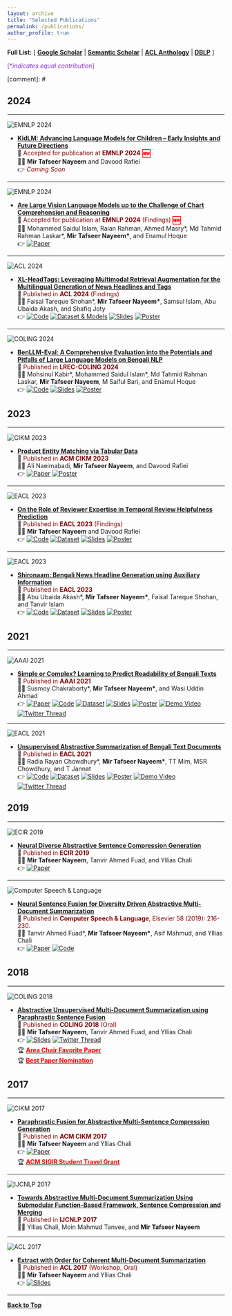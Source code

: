 ```yaml
---
layout: archive
title: "Selected Publications"
permalink: /publications/
author_profile: true
---
```


**Full List:** [ [**Google Scholar**](https://scholar.google.com/citations?hl=en&user=qoeylgEAAAAJ&view_op=list_works&sortby=pubdate) \| [**Semantic Scholar**](https://www.semanticscholar.org/author/Mir-Tafseer-Nayeem/1807355) \| [**ACL Anthology**](https://aclanthology.org/people/m/mir-tafseer-nayeem/) \| [**DBLP**](https://dblp.org/pid/125/2693.html) ]

<span style ="color:BlueViolet"> [\**indicates equal contribution*]</span>

<!-- [comment]: # \| [**Favorite Quotes**](#favorite-quotes) -->

[comment]: # <br/>

<!--
## Samples
--------------

## For just accepted papers
📰 <span style ="color:Maroon"> Accepted for publication at **ACL 2024** (Findings)</span> <br/>

Proceedings of

-->

<!--
## Preprints
<hr style="border: 1px solid #ddd;" />

![arXiv 2024](https://img.shields.io/badge/arXiv%202024-blue?style=for-the-badge)
* [**Are Large Vision Language Models up to the Challenge of Chart Comprehension and Reasoning? An Extensive Investigation into the Capabilities and Limitations of LVLMs**](https://arxiv.org/abs/2406.00257)<br/>
📰 <span style ="color:Maroon"> Uploaded to arXiv **(cs.CL)** </span> <br/>
👨‍💻  Mohammed Saidul Islam, Raian Rahman, Ahmed Masry, Md Tahmid Rahman Laskar, **Mir Tafseer Nayeem**, and Enamul Hoque <br/>
👉 [![Paper](https://img.shields.io/badge/Paper-D3D3D3)](https://arxiv.org/abs/2406.00257)

-->

## 2024
<hr style="border: 1px solid #ddd;" />

![EMNLP 2024](https://img.shields.io/badge/EMNLP%202024-teal?style=for-the-badge)
* [**KidLM: Advancing Language Models for Children – Early Insights and Future Directions**](https://2024.emnlp.org/)<br/>
📰 <span style ="color:Maroon"> Accepted for publication at **EMNLP 2024**</span> <span class="blinking">🆕</span> <br/>
👨‍💻  **Mir Tafseer Nayeem** and Davood Rafiei <br/>
👉 <span style ="color:Maroon"> *Coming Soon* </span>

-----------

![EMNLP 2024](https://img.shields.io/badge/EMNLP%202024-teal?style=for-the-badge)
* [**Are Large Vision Language Models up to the Challenge of Chart Comprehension and Reasoning**](https://arxiv.org/abs/2406.00257)<br/>
📰 <span style ="color:Maroon"> Accepted for publication at **EMNLP 2024** (Findings)</span> <span class="blinking">🆕</span> <br/>
👨‍💻  Mohammed Saidul Islam, Raian Rahman, Ahmed Masry\*, Md Tahmid Rahman Laskar\*, **Mir Tafseer Nayeem\***, and Enamul Hoque <br/>
👉 [![Paper](https://img.shields.io/badge/Paper-D3D3D3)](https://arxiv.org/abs/2406.00257)

-----------

![ACL 2024](https://img.shields.io/badge/ACL%202024-dc3545?style=for-the-badge)
* [**XL-HeadTags: Leveraging Multimodal Retrieval Augmentation for the Multilingual Generation of News Headlines and Tags**](https://aclanthology.org/2024.findings-acl.771/)<br/>
📰 <span style ="color:Maroon"> Published in **ACL 2024** (Findings)</span> <br/>
👨‍💻  Faisal Tareque Shohan\*, **Mir Tafseer Nayeem\***, Samsul Islam, Abu Ubaida Akash, and Shafiq Joty <br/> 
👉 [![Code](https://img.shields.io/badge/Code-D3D3D3)](https://github.com/faisaltareque/XL-HeadTags) [![Dataset & Models](https://img.shields.io/badge/Dataset%20&%20Models-D3D3D3)](https://huggingface.co/datasets/faisaltareque/XL-HeadTags) [![Slides](https://img.shields.io/badge/Slides-D3D3D3)](https://tafseer-nayeem.github.io/files/ACL2024/ACL2024_XL-HeadTags_presentation.pdf) [![Poster](https://img.shields.io/badge/Poster-D3D3D3)](https://tafseer-nayeem.github.io/files/ACL2024/ACL2024_XL-HeadTags_poster.pdf)

-----------

![COLING 2024](https://img.shields.io/badge/COLING%202024-orange?style=for-the-badge)
* [**BenLLM-Eval: A Comprehensive Evaluation into the Potentials and Pitfalls of Large Language Models on Bengali NLP**](https://aclanthology.org/2024.lrec-main.201/)<br/>
📰 <span style ="color:Maroon"> Published in **LREC-COLING 2024** </span> <br/>
👨‍💻  Mohsinul Kabir\*, Mohammed Saidul Islam\*, Md Tahmid Rahman Laskar, **Mir Tafseer Nayeem**, M Saiful Bari, and Enamul Hoque <br/>
👉 [![Code](https://img.shields.io/badge/Code-D3D3D3)](https://github.com/saidul-islam98/BenLLMeval) [![Slides](https://img.shields.io/badge/Slides-D3D3D3)](https://tafseer-nayeem.github.io/files/LREC-COLING-2024/LREC-COLING-2024_BenLLM-Eval_presentation.pdf) [![Poster](https://img.shields.io/badge/Poster-D3D3D3)](https://tafseer-nayeem.github.io/files/LREC-COLING-2024/LREC-COLING-2024_BenLLM-Eval_poster.pdf)  


## 2023
<hr style="border: 1px solid #ddd;" />

![CIKM 2023](https://img.shields.io/badge/CIKM%202023-28a745?style=for-the-badge)
* [**Product Entity Matching via Tabular Data**](https://dl.acm.org/doi/10.1145/3583780.3615172)<br/>
📰 <span style ="color:Maroon"> Published in **ACM CIKM 2023** </span> <br/>
👨‍💻  Ali Naeimabadi, **Mir Tafseer Nayeem**, and Davood Rafiei <br/>
👉 [![Paper](https://img.shields.io/badge/Paper-D3D3D3)](https://tafseer-nayeem.github.io/files/CIKM2023/CIKM2023_PEM_paper.pdf) [![Poster](https://img.shields.io/badge/Poster-D3D3D3)](https://tafseer-nayeem.github.io/files/CIKM2023/CIKM2023_PEM_poster.pdf)

-----------

![EACL 2023](https://img.shields.io/badge/EACL%202023-blueviolet?style=for-the-badge)
* [**On the Role of Reviewer Expertise in Temporal Review Helpfulness Prediction**](https://aclanthology.org/2023.findings-eacl.125/)<br/>
📰 <span style ="color:Maroon"> Published in **EACL 2023** (Findings)</span> <br/>
👨‍💻 **Mir Tafseer Nayeem** and Davood Rafiei <br/>
👉 [![Code](https://img.shields.io/badge/Code-D3D3D3)](https://github.com/tafseer-nayeem/RHP) [![Dataset](https://img.shields.io/badge/Dataset-D3D3D3)](https://huggingface.co/datasets/tafseer-nayeem/review_helpfulness_prediction) [![Slides](https://img.shields.io/badge/Slides-D3D3D3)](https://tafseer-nayeem.github.io/files/EACL2023/EACL2023_RHP_presentation.pdf) [![Poster](https://img.shields.io/badge/Poster-D3D3D3)](https://tafseer-nayeem.github.io/files/EACL2023/EACL2023_RHP_poster.pdf)

-----------

![EACL 2023](https://img.shields.io/badge/EACL%202023-blueviolet?style=for-the-badge)
* [**Shironaam: Bengali News Headline Generation using Auxiliary Information**](https://aclanthology.org/2023.eacl-main.4/)<br/>
📰 <span style ="color:Maroon"> Published in **EACL 2023** </span> <br/>
👨‍💻 Abu Ubaida Akash\*, **Mir Tafseer Nayeem\***, Faisal Tareque Shohan, and Tanvir Islam <br/>
👉 [![Code](https://img.shields.io/badge/Code-D3D3D3)](https://github.com/dialect-ai/BenHeadGen) [![Dataset](https://img.shields.io/badge/Dataset-D3D3D3)](https://huggingface.co/datasets/dialect-ai/shironaam) [![Slides](https://img.shields.io/badge/Slides-D3D3D3)](https://tafseer-nayeem.github.io/files/EACL2023/EACL2023_Shironaam_presentation.pdf) [![Poster](https://img.shields.io/badge/Poster-D3D3D3)](https://tafseer-nayeem.github.io/files/EACL2023/EACL2023_Shironaam_poster.pdf)


## 2021
<hr style="border: 1px solid #ddd;" />

![AAAI 2021](https://img.shields.io/badge/AAAI%202021-4682B4?style=for-the-badge)
* [**Simple or Complex? Learning to Predict Readability of Bengali Texts**](https://ojs.aaai.org/index.php/AAAI/article/view/17495)<br/>
📰 <span style ="color:Maroon"> Published in **AAAI 2021** </span> <br/>
👨‍💻 Susmoy Chakraborty\*, **Mir Tafseer Nayeem\***, and Wasi Uddin Ahmad <br/>
👉 [![Paper](https://img.shields.io/badge/Paper-D3D3D3)](https://tafseer-nayeem.github.io/files/AAAI2021/AAAI2021_paper.pdf) [![Code](https://img.shields.io/badge/Code-D3D3D3)](https://github.com/tafseer-nayeem/BengaliReadability) [![Dataset](https://img.shields.io/badge/Dataset-D3D3D3)](https://github.com/tafseer-nayeem/BengaliReadability/tree/main/Data) [![Slides](https://img.shields.io/badge/Slides-D3D3D3)](https://tafseer-nayeem.github.io/files/AAAI2021/AAAI2021_presentation.pdf) [![Poster](https://img.shields.io/badge/Poster-D3D3D3)](https://tafseer-nayeem.github.io/files/AAAI2021/AAAI2021_poster.pdf) [![Demo Video](https://img.shields.io/badge/Demo%20Video-D3D3D3)](https://youtu.be/U05Pf9Y4tCQ) [![Twitter Thread](https://img.shields.io/badge/Twitter%20Thread-D3D3D3)](https://twitter.com/mtnayeem/status/1334590638105378817?s=20)

-----------

![EACL 2021](https://img.shields.io/badge/EACL%202021-blueviolet?style=for-the-badge)
* [**Unsupervised Abstractive Summarization of Bengali Text Documents**](https://www.aclweb.org/anthology/2021.eacl-main.224)<br/>
📰 <span style ="color:Maroon"> Published in **EACL 2021** </span> <br/>
👨‍💻 Radia Rayan Chowdhury\*, **Mir Tafseer Nayeem\***, TT Mim, MSR Chowdhury, and T Jannat <br/>
👉 [![Code](https://img.shields.io/badge/Code-D3D3D3)](https://github.com/tafseer-nayeem/BengaliSummarization) [![Dataset](https://img.shields.io/badge/Dataset-D3D3D3)](https://github.com/tafseer-nayeem/BengaliSummarization/tree/main/Dataset) [![Slides](https://img.shields.io/badge/Slides-D3D3D3)](https://tafseer-nayeem.github.io/files/EACL2021/EACL2021_presentation.pdf) [![Poster](https://img.shields.io/badge/Poster-D3D3D3)](https://tafseer-nayeem.github.io/files/EACL2021/EACL2021_poster.pdf) [![Demo Video](https://img.shields.io/badge/Demo%20Video-D3D3D3)](https://youtu.be/LrnskktiXcg) [![Twitter Thread](https://img.shields.io/badge/Twitter%20Thread-D3D3D3)](https://twitter.com/mtnayeem/status/1350551479283662848?s=20)


## 2019
<hr style="border: 1px solid #ddd;" />

![ECIR 2019](https://img.shields.io/badge/ECIR%202019-28a745?style=for-the-badge)
* [**Neural Diverse Abstractive Sentence Compression Generation**](https://link.springer.com/chapter/10.1007/978-3-030-15719-7_14)<br/>
📰 <span style ="color:Maroon"> Published in **ECIR 2019** </span> <br/>
👨‍💻 **Mir Tafseer Nayeem**, Tanvir Ahmed Fuad, and Yllias Chali <br/>
👉 [![Paper](https://img.shields.io/badge/Paper-D3D3D3)](https://tafseer-nayeem.github.io/files/ECIR_2019_paper.pdf)

-----------

![Computer Speech & Language](https://img.shields.io/badge/Computer%20Speech%20&%20Language-critical?style=for-the-badge)
* [**Neural Sentence Fusion for Diversity Driven Abstractive Multi-Document Summarization**](https://www.sciencedirect.com/science/article/pii/S0885230818303449) <br/>
📰 <span style ="color:Maroon"> Published in **Computer Speech & Language**, Elsevier 58 (2019): 216-230. </span> <br/>
👨‍💻 Tanvir Ahmed Fuad\*, **Mir Tafseer Nayeem\***, Asif Mahmud, and Yllias Chali <br/>
👉 [![Paper](https://img.shields.io/badge/Paper-D3D3D3)](https://tafseer-nayeem.github.io/files/CSL_Journal_2019.pdf) [![Code](https://img.shields.io/badge/Code-D3D3D3)](https://github.com/tafseer-nayeem/NeuFuse)


## 2018
<hr style="border: 1px solid #ddd;" />

![COLING 2018](https://img.shields.io/badge/COLING%202018-orange?style=for-the-badge)
* [**Abstractive Unsupervised Multi-Document Summarization using Paraphrastic Sentence Fusion**](http://aclweb.org/anthology/C18-1102) <br/>
📰 <span style ="color:Maroon"> Published in **COLING 2018** (Oral) </span> <br/>
👨‍💻 **Mir Tafseer Nayeem**, Tanvir Ahmed Fuad, and Yllias Chali <br/>
👉 [![Slides](https://img.shields.io/badge/Slides-D3D3D3)](https://tafseer-nayeem.github.io/files/COLING_2018_Presentation.pdf) [![Twitter Thread](https://img.shields.io/badge/Twitter%20Thread-D3D3D3)](https://twitter.com/mtnayeem/status/1007565988047409152?s=20) <br/>
🏆 [<span style="color:Red"> **Area Chair Favorite Paper** </span>](http://coling2018.org/coling-2018-best-papers/) <br/>
🏆 [<span style="color:Red"> **Best Paper Nomination** </span>](http://coling2018.org/coling-2018-best-papers/)   


## 2017
<hr style="border: 1px solid #ddd;" />

![CIKM 2017](https://img.shields.io/badge/CIKM%202017-28a745?style=for-the-badge)
* [**Paraphrastic Fusion for Abstractive Multi-Sentence Compression Generation**](https://dl.acm.org/citation.cfm?id=3133106) <br/>
📰 <span style ="color:Maroon"> Published in **ACM CIKM 2017** </span> <br/>
👨‍💻 **Mir Tafseer Nayeem** and Yllias Chali <br/>
👉 [![Paper](https://img.shields.io/badge/Paper-D3D3D3)](https://tafseer-nayeem.github.io/files/CIKM_2017_paper.pdf) <br/>
🏆 [<span style="color:Red"> **ACM SIGIR Student Travel Grant** </span>](https://sigir.org/general-information/travel-grants/)

-----------

![IJCNLP 2017](https://img.shields.io/badge/IJCNLP%202017-4682B4?style=for-the-badge)
* [**Towards Abstractive Multi-Document Summarization Using Submodular Function-Based Framework, Sentence Compression and Merging**](http://www.aclweb.org/anthology/I17-2071) <br/>
📰 <span style ="color:Maroon"> Published in **IJCNLP 2017** </span> <br/>
👨‍💻 Yllias Chali, Moin Mahmud Tanvee, and **Mir Tafseer Nayeem** <br/>

-----------

![ACL 2017](https://img.shields.io/badge/ACL%202017-dc3545?style=for-the-badge)
* [**Extract with Order for Coherent Multi-Document Summarization**](http://www.aclweb.org/anthology/W17-2407) <br/>
📰 <span style ="color:Maroon"> Published in **ACL 2017** (Workshop, Oral) </span> <br/>
👨‍💻 **Mir Tafseer Nayeem** and Yllias Chali <br/>
👉 [![Slides](https://img.shields.io/badge/Slides-D3D3D3)](https://tafseer-nayeem.github.io/files/ACL_Workshop_2017_Presentation.pdf)


<style>
.blinking {
    color: red;           /* Set the color of the symbol */
    font-weight: bold;    /* Make it bold */
    font-size: 1.2em;     /* Adjust size as needed */
    margin-right: 8px;    /* Adds space between symbol and title */
    vertical-align: middle; /* Aligns symbol with text */
    animation: blinker 2s linear infinite;
}

@keyframes blinker {
    50% {
        opacity: 0;
    }
}
</style>




<!--

## 2014
<hr style="border: 1px solid #ddd;" />

![ICCI\*CC 2014](https://img.shields.io/badge/ICCI*CC%202014-007BB5?style=for-the-badge)
* [**Design of a Human Interaction Proof (HIP) using Human Cognition in Contextual Natural Conversation**](https://ieeexplore.ieee.org/document/6921454/) <br/>
📰 <span style ="color:Maroon"> Proceedings of **IEEE ICCI\*CC 2014** </span> <br/>
👨‍💻 **Mir Tafseer Nayeem**, Md Mamunur Rashid Akand, Nazmus Sakib, and Md. Wasi Ul Kabir <br/>
👉 [![Paper](https://img.shields.io/badge/Paper-D3D3D3)](https://tafseer-nayeem.github.io/files/IEEE_ICCICC14_paper.pdf)

-----------

* [**Human Cognition in Automated Turing Test Design**](https://dl.acm.org/citation.cfm?id=2807119) <br/>
📰 <span style ="color:Maroon"> International Journal of Software Science and Computational Intelligence (**IJSSCI**) 6.4 (2014): 1-19. </span> <br/>
👨‍💻 **Mir Tafseer Nayeem**, Md Mamunur Rashid Akand, Nazmus Sakib, and Md. Wasi Ul Kabir <br/>


## 2012
<hr style="border: 1px solid #ddd;" />

![CSE 2012](https://img.shields.io/badge/CSE%202012-007BB5?style=for-the-badge)
* [**Use of Human Cognition in HIP Design Via EmotIcons to Defend BOT Attacks**](https://ieeexplore.ieee.org/document/6417291/) <br/>
📰 <span style ="color:Maroon"> Proceedings of **IEEE CSE 2012** (Oral) </span> <br/>
👨‍💻 **Mir Tafseer Nayeem**, Md. Saddam Hossain Mukta, Samsuddin Ahmed, and Md. Mahbubur Rahman <br/>
👉 [![Paper](https://img.shields.io/badge/Paper-D3D3D3)](https://tafseer-nayeem.github.io/files/IEEE_CSE12_paper.pdf)


[comment]: # <br/>


# Favorite Quotes
-------------------
&nbsp;

[**Back to Top**](#)

<img src="https://tafseer-nayeem.github.io/images/quotes.png" alt="Favorite Quotes"
	title="Favorite Quotes" width="840" height="70">

*Image Source: Google Image Search*

-->

----------------------------------------

[**Back to Top**](#)

